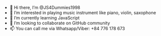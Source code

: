 - 👋 Hi there, I’m @JS4Dummies1998
- 👀 I’m interested in playing music instrument like piano, violin, saxophone
- 🌱 I’m currently learning JavaScript
- 💞️ I’m looking to collaborate on GitHub community
- 📫 You can call me via Whatsapp/Viber: +84 776 178 673

<!---
JS4Dummies1998/JS4Dummies1998 is a ✨ special ✨ repository because its `README.md` (this file) appears on your GitHub profile.
You can click the Preview link to take a look at your changes.
--->
